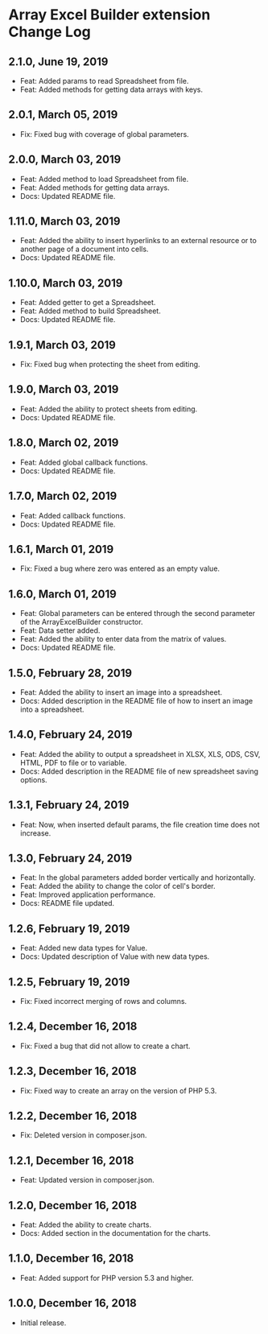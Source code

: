 
Array Excel Builder extension Change Log
========================================

2.1.0, June 19, 2019
------------------------

- Feat: Added params to read Spreadsheet from file.
- Feat: Added methods for getting data arrays with keys.

2.0.1, March 05, 2019
------------------------

- Fix: Fixed bug with coverage of global parameters.

2.0.0, March 03, 2019
------------------------

- Feat: Added method to load Spreadsheet from file.
- Feat: Added methods for getting data arrays.
- Docs: Updated README file.

1.11.0, March 03, 2019
------------------------

- Feat: Added the ability to insert hyperlinks to an external resource or to another page of a document into cells.
- Docs: Updated README file.

1.10.0, March 03, 2019
------------------------

- Feat: Added getter to get a Spreadsheet.
- Feat: Added method to build Spreadsheet.
- Docs: Updated README file.

1.9.1, March 03, 2019
------------------------

- Fix: Fixed bug when protecting the sheet from editing.

1.9.0, March 03, 2019
------------------------

- Feat: Added the ability to protect sheets from editing.
- Docs: Updated README file.

1.8.0, March 02, 2019
------------------------

- Feat: Added global callback functions.
- Docs: Updated README file.

1.7.0, March 02, 2019
------------------------

- Feat: Added callback functions.
- Docs: Updated README file.

1.6.1, March 01, 2019
------------------------

- Fix: Fixed a bug where zero was entered as an empty value.

1.6.0, March 01, 2019
------------------------

- Feat: Global parameters can be entered through the second parameter of the ArrayExcelBuilder constructor.
- Feat: Data setter added.
- Feat: Added the ability to enter data from the matrix of values.
- Docs: Updated README file.

1.5.0, February 28, 2019
------------------------

- Feat: Added the ability to insert an image into a spreadsheet.
- Docs: Added description in the README file of how to insert an image into a spreadsheet.

1.4.0, February 24, 2019
------------------------

- Feat: Added the ability to output a spreadsheet in XLSX, XLS, ODS, CSV, HTML, PDF to file or to variable.
- Docs: Added description in the README file of new spreadsheet saving options.

1.3.1, February 24, 2019
------------------------

- Feat: Now, when inserted default params, the file creation time does not increase.

1.3.0, February 24, 2019
------------------------

- Feat: In the global parameters added border vertically and horizontally.
- Feat: Added the ability to change the color of cell's border.
- Feat: Improved application performance.
- Docs: README file updated.

1.2.6, February 19, 2019
------------------------

- Feat: Added new data types for Value.
- Docs: Updated description of Value with new data types.

1.2.5, February 19, 2019
------------------------

- Fix: Fixed incorrect merging of rows and columns.

1.2.4, December 16, 2018
------------------------

- Fix: Fixed a bug that did not allow to create a chart.


1.2.3, December 16, 2018
------------------------

- Fix: Fixed way to create an array on the version of PHP 5.3.


1.2.2, December 16, 2018
------------------------

- Fix: Deleted version in composer.json.


1.2.1, December 16, 2018
------------------------

- Feat: Updated version in composer.json.


1.2.0, December 16, 2018
------------------------

- Feat: Added the ability to create charts.
- Docs: Added section in the documentation for the charts.


1.1.0, December 16, 2018
------------------------

- Feat: Added support for PHP version 5.3 and higher.


1.0.0, December 16, 2018
------------------------

- Initial release.
